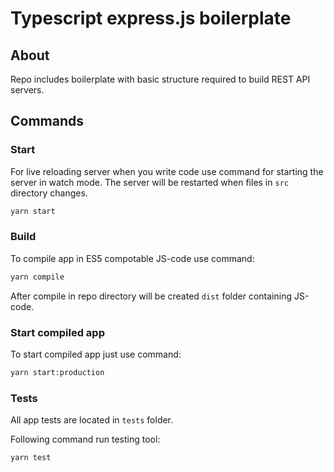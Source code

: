 # Typescript express.js boilerplate

## About

Repo includes boilerplate with basic structure required to build REST API servers.

## Commands

### Start

For live reloading server when you write code use command for starting the server in watch mode. The server will be restarted when files in `src` directory changes.

```sh
yarn start
```

### Build

To compile app in ES5 compotable JS-code use command:

```sh
yarn compile
```

After compile in repo directory will be created `dist` folder containing JS-code.

### Start compiled app

To start compiled app just use command:
```sh
yarn start:production
```

### Tests

All app tests are located in `tests` folder.

Following command run testing tool:

```sh
yarn test
```
